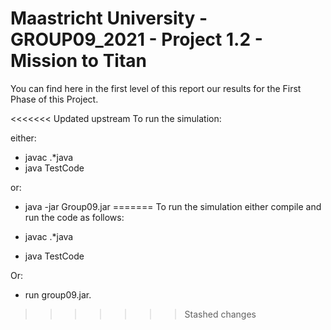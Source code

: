 # Maastricht University - GROUP09_2021 - Project 1.2 - Mission to Titan
You can find here in the first level of this report our results for the First Phase of this Project.

<<<<<<< Updated upstream
To run the simulation:

either:

* javac .*java
* java TestCode 

or: 
* java -jar Group09.jar
=======
To run the simulation either compile and run the code as follows:

* javac .*java
* java TestCode

Or:

* run group09.jar.
>>>>>>> Stashed changes
